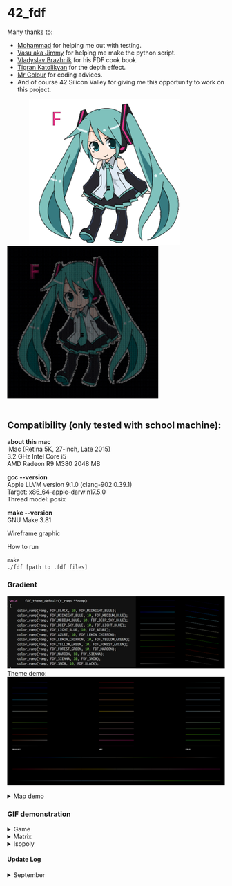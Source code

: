 # 42_fdf
Many thanks to:
* [Mohammad](https://github.com/mohammadbutt) for helping me out with testing.
* [Vasu aka Jimmy](https://github.com/Zeroays) for helping me make the python script.
* [Vladyslav Brazhnik](https://github.com/VBrazhnik) for his FDF cook book.
* [Tigran Katolikyan](https://github.com/katolikyan) for the depth effect.
* [Mr Colour](https://github.com/mrcolour) for coding advices.
* And of course 42 Silicon Valley for giving me this opportunity to work on this project.
<p float ="left">
  <img src="images/fdf_miku_dance.gif" width="350" alt="original gif" title="Miku dance" hspace="50"/>
  <img src="images/miku_dance_demo.gif" width="350" alt="fdf miku" title="Miku dance in fdf"/>
  <br><br>
</p>

## Compatibility (only tested with school machine):

**about this mac**\
iMac (Retina 5K, 27-inch, Late 2015)\
3.2 GHz Intel Core i5\
AMD Radeon R9 M380 2048 MB

**gcc --version**\
Apple LLVM version 9.1.0 (clang-902.0.39.1)\
Target: x86_64-apple-darwin17.5.0\
Thread model: posix

**make --version**\
GNU Make 3.81

Wireframe graphic

How to run
```
make
./fdf [path to .fdf files]
```

### Gradient
![](images/default_gradient_test.png)
Theme demo:
![](images/theme.png)

<details>
  <summary>Map demo</summary>
<p align="center">
  <b>Gulf of California Ocean</b><br><br>
  <b>Parallel view:</b><br><br>
  <table border="0" cellpadding="5">
  <tr>
    <td align="center" valign="center">
      <img src="images/map_parallel_normal.png" width="250" title="parallel without AA" hspace="80"/>
      <br>
      Without anti-aliasing
    </td>
    <td align="center" valign="center">
      <img src="images/map_parallel_anti_alias.png" width="250" title="parallel with AA" hspace="80"/>
      <br>
      With anti-aliasing
    </td>
   </tr>
   </table>
</p>
<p align="center">
  <b>Isometric view:</b><br><br>
  <img src="images/map_iso_normal.png" height="350" title="iso without AA" />
  <img src="images/map_iso_anti_alias.png" height="350" title="iso with AA" />
</p>
</details>

### GIF demonstration

<details>
   <summary>Game</summary>
   <br>
   <p align ="center">
     <b>Fighting Climax Ignition: Shana</b><br><br>
     <img src="images/shana_combo.gif" width="400" /><br>
     <img src="images/shana_combo_demo.gif" title="shana demo 250 x 141"width="1000" />
   </p>
</details>
<details>
  <summary>Matrix</summary>
  <p align ="center">
  <b>Matrix bullet dodging</b><br><br>
  <img src="images/matrix_bullet.gif" width="400" /><br>
  <img src="images/matrix_bullet_demo.gif" title ="matrix demo with AA off @ 250 x 103"width="1000" />
  </p>
</details>
<details>
  <summary>Isopoly</summary>
  <p align ="center">
  <b>Isopoly for "3D"</b><br><br>
  <img src="images/isopoly.gif" width="400" /><br>
  <img src="images/isopoly_demo.gif" title ="isopoly demo @ 128 x 128" width="1000" />
  </p>
</details>
                                                 
#### Update Log
<details><summary>September</summary><br>
09/06/2019<br>
  
  + Code
    + Fixed minor math issue and increase brightness by 20% for anti alias
 
09/05/2019<br>

  + Code
    + Change algorithm to use int instead of doubles.
    + Added rosetta code algo for comparison.
    + Added functionality for alias.
  + Gifs
    + Fix resolution after adding anti alias
    + Update better gifs for matrix
    + Gifs are now collapsible
    
</details>
